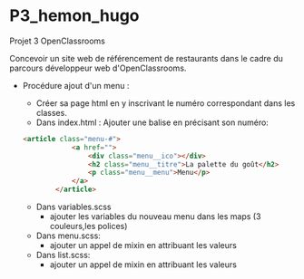# P3_hemon_hugo
Projet 3 OpenClassrooms

Concevoir un site web de référencement de restaurants dans le cadre du parcours développeur web d'OpenClassrooms.

- Procédure ajout d'un menu :
    - Créer sa page html en y inscrivant le numéro correspondant dans les classes.
    - Dans index.html : Ajouter une balise en précisant son numéro:
    
    ```html
    <article class="menu-#">
                <a href="">
                    <div class="menu__ico"></div>
                    <h2 class="menu__titre">La palette du goût</h2>
                    <p class="menu__menu">Menu</p>
                </a>
            </article>
    ```
    - Dans variables.scss
        - ajouter les variables du nouveau menu dans les maps (3 couleurs,les polices)
    - Dans menu.scss:
        - ajouter un appel de mixin en attribuant les valeurs
     - Dans list.scss:
        - ajouter un appel de mixin en attribuant les valeurs
